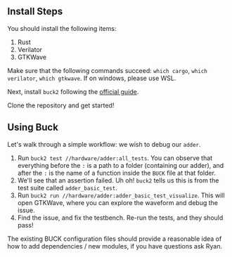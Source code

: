 ## Install Steps

You should install the following items:

1. Rust
2. Verilator
3. GTKWave

Make sure that the following commands succeed: `which cargo`, `which verilator`, `which gtkwave`. If on windows, please use WSL.

Next, install `buck2` following the [official guide](https://buck2.build/docs/getting_started/).

Clone the repository and get started!

## Using Buck

Let's walk through a simple workflow: we wish to debug our `adder`.

1. Run `buck2 test //hardware/adder:all_tests`. You can observe that everything before the `:` is a path to a folder (containing our adder), and after the `:` is the name of a function inside the `BUCK` file at that folder.
2. We'll see that an assertion failed. Uh oh! `buck2` tells us this is from the test suite called `adder_basic_test`.
3. Run `buck2 run //hardware/adder:adder_basic_test_visualize`. This will open GTKWave, where you can explore the waveform and debug the issue.
4. Find the issue, and fix the testbench. Re-run the tests, and they should pass!

The existing BUCK configuration files should provide a reasonable idea of how to add dependencies / new modules, if you have questions ask Ryan.
